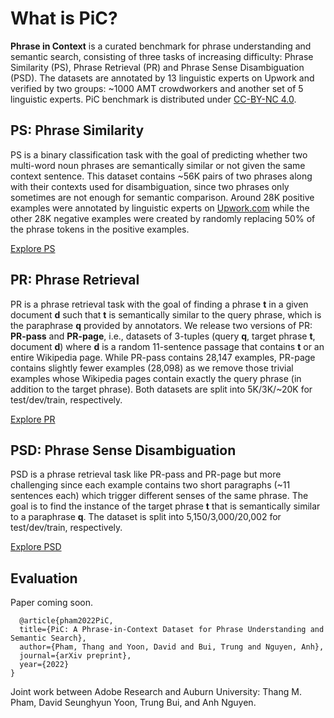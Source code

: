 # What is PiC?

**Phrase in Context** is a curated benchmark for phrase understanding and semantic search, consisting of three tasks of increasing difficulty: Phrase Similarity (PS), Phrase Retrieval (PR) and Phrase Sense Disambiguation (PSD). The datasets are annotated by 13 linguistic experts on Upwork and verified by two groups: ~1000 AMT crowdworkers and another set of 5 linguistic experts. PiC benchmark is distributed under [CC-BY-NC 4.0](https://creativecommons.org/licenses/by-nc/4.0/).

## PS: Phrase Similarity

PS is a binary classification task with the goal of predicting whether two multi-word noun phrases are semantically similar or not given the same context sentence. This dataset contains ~56K pairs of two phrases along with their contexts used for disambiguation, since two phrases only sometimes are not enough for semantic comparison. Around 28K positive examples were annotated by linguistic experts on [Upwork.com](https://upwork.com) while the other 28K negative examples were created by randomly replacing 50% of the phrase tokens in the positive examples.


<a href="https://huggingface.co/datasets/PiC/phrase_similarity" class="btn-bootstrap btn-outline-primary">Explore PS</a>


## PR: Phrase Retrieval

PR is a phrase retrieval task with the goal of finding a phrase **t** in a given document **d** such that **t** is semantically similar to the query phrase, which is the paraphrase **q** provided by annotators. We release two versions of PR: **PR-pass** and **PR-page**, i.e., datasets of 3-tuples (query **q**, target phrase **t**, document **d**) where **d** is a random 11-sentence passage that contains **t** or an entire Wikipedia page. While PR-pass contains 28,147 examples, PR-page contains slightly fewer examples (28,098) as we remove those trivial examples whose Wikipedia pages contain exactly the query phrase (in addition to the target phrase). Both datasets are split into 5K/3K/~20K for test/dev/train, respectively.


<a href="https://huggingface.co/datasets/PiC/phrase_retrieval" class="btn-bootstrap btn-outline-primary">Explore PR</a>

## PSD: Phrase Sense Disambiguation

PSD is a phrase retrieval task like PR-pass and PR-page but more challenging since each example contains two short paragraphs (~11 sentences each) which trigger different senses of the same phrase. The goal is to find the instance of the target phrase **t** that is semantically similar to a paraphrase **q**. The dataset is split into 5,150/3,000/20,002 for test/dev/train, respectively.


<a href="https://huggingface.co/datasets/PiC/phrase_sense_disambiguation" class="btn-bootstrap btn-outline-primary">Explore PSD</a>

## Evaluation

Paper coming soon.

```
  @article{pham2022PiC,
  title={PiC: A Phrase-in-Context Dataset for Phrase Understanding and Semantic Search},
  author={Pham, Thang and Yoon, David and Bui, Trung and Nguyen, Anh},
  journal={arXiv preprint},
  year={2022}
}
```

Joint work between Adobe Research and Auburn University: Thang M. Pham, David Seunghyun Yoon, Trung Bui, and Anh Nguyen.

